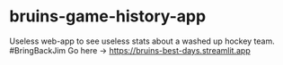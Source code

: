 # bruins-game-history-app
Useless web-app to see useless stats about a washed up hockey team. #BringBackJim
Go here -> https://bruins-best-days.streamlit.app
